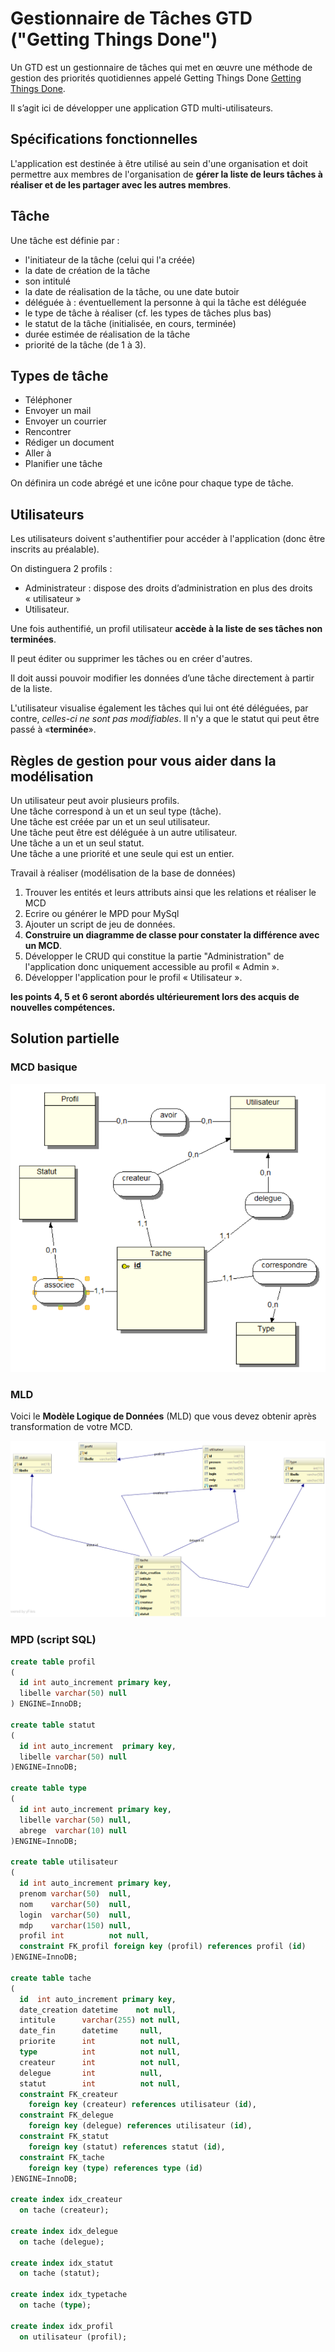 # Gestionnaire de Tâches GTD ("Getting Things Done")

Un GTD est un gestionnaire de tâches qui met en œuvre une méthode de gestion des priorités quotidiennes appelé Getting Things Done [Getting Things Done]( http://fr.wikipedia.org/wiki/Getting_Things_Done).

Il s’agit ici de développer une application GTD multi-utilisateurs.

## Spécifications fonctionnelles

L'application est destinée à être utilisé au sein d'une organisation et doit permettre aux membres de l'organisation de **gérer la liste de leurs tâches à réaliser et de les partager avec les autres membres**.

## Tâche

Une tâche est définie par :

- l'initiateur de la tâche (celui qui l'a créée)
- la date de création de la tâche
- son intitulé
- la date de réalisation de la tâche, ou une date butoir
- déléguée à : éventuellement la personne à qui la tâche est déléguée
- le type de tâche à réaliser (cf. les types de tâches plus bas)
- le statut de la tâche (initialisée, en cours, terminée)
- durée estimée de réalisation de la tâche
- priorité de la tâche (de 1 à 3).

## Types de tâche

- Téléphoner
- Envoyer un mail
- Envoyer un courrier
- Rencontrer
- Rédiger un document
- Aller à
- Planifier une tâche

On définira un code abrégé et une icône pour chaque type de tâche.

## Utilisateurs

Les utilisateurs doivent s'authentifier pour accéder à l'application (donc être inscrits au préalable).

On distinguera 2 profils :

- Administrateur : dispose des droits d’administration en plus des droits « utilisateur »
- Utilisateur.

Une fois authentifié, un profil utilisateur **accède à la liste de ses tâches non terminées**.

Il peut éditer ou supprimer les tâches ou en créer d'autres.

Il doit aussi pouvoir modifier les données d’une tâche directement à partir de la liste.

L'utilisateur visualise également les tâches qui lui ont été déléguées, par contre, *celles-ci ne sont pas modifiables*. Il n'y a que le statut qui peut être passé à «**terminée**».

## Règles de gestion pour vous aider dans la modélisation

Un utilisateur peut avoir plusieurs profils.   
Une tâche correspond à un et un seul type (tâche).   
Une tâche est créée par un et un seul utilisateur.   
Une tâche peut être est déléguée à un autre utilisateur.   
Une tâche a un et un seul statut.   
Une tâche a une priorité et une seule qui est un entier.   

Travail à réaliser (modélisation de la base de données)

1. Trouver les entités et leurs attributs ainsi que les relations et réaliser le MCD
2. Ecrire ou générer le MPD pour MySql
3. Ajouter un script de jeu de données.
4. **Construire un diagramme de classe pour constater la différence avec un MCD**.
5. Développer le CRUD qui constitue la partie "Administration" de l'application donc uniquement accessible au profil « Admin ».
6. Développer l'application pour le profil « Utilisateur ».

**les points 4, 5 et 6 seront abordés ultérieurement lors des acquis de nouvelles compétences.**

## Solution partielle

### MCD basique

![mld-gtd](../img/gtd-mcd-basique.png)

### MLD

Voici le **Modèle Logique de Données** (MLD) que vous devez obtenir après transformation de votre MCD.

![mld-gtd](../img/gtd-mld.png)

### MPD (script SQL)

```sql
create table profil
(
  id int auto_increment primary key,
  libelle varchar(50) null
) ENGINE=InnoDB;

create table statut
(
  id int auto_increment  primary key,
  libelle varchar(50) null
)ENGINE=InnoDB;

create table type
(
  id int auto_increment primary key,
  libelle varchar(50) null,
  abrege  varchar(10) null
)ENGINE=InnoDB;

create table utilisateur
(
  id int auto_increment primary key,
  prenom varchar(50)  null,
  nom    varchar(50)  null,
  login  varchar(50)  null,
  mdp    varchar(150) null,
  profil int          not null,
  constraint FK_profil foreign key (profil) references profil (id)
)ENGINE=InnoDB;

create table tache
(
  id  int auto_increment primary key,
  date_creation datetime    not null,
  intitule      varchar(255) not null,
  date_fin      datetime     null,
  priorite      int          not null,
  type          int          not null,
  createur      int          not null,
  delegue       int          null,
  statut        int          not null,
  constraint FK_createur
    foreign key (createur) references utilisateur (id),
  constraint FK_delegue
    foreign key (delegue) references utilisateur (id),
  constraint FK_statut
    foreign key (statut) references statut (id),
  constraint FK_tache
    foreign key (type) references type (id)
)ENGINE=InnoDB;

create index idx_createur
  on tache (createur);

create index idx_delegue
  on tache (delegue);

create index idx_statut
  on tache (statut);

create index idx_typetache
  on tache (type);

create index idx_profil
  on utilisateur (profil);
```
